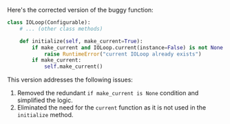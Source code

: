 Here's the corrected version of the buggy function:

```python
class IOLoop(Configurable):
    # ... (other class methods)

    def initialize(self, make_current=True):
        if make_current and IOLoop.current(instance=False) is not None:
            raise RuntimeError("current IOLoop already exists")
        if make_current:
            self.make_current()
```

This version addresses the following issues:
1. Removed the redundant `if make_current is None` condition and simplified the logic.
2. Eliminated the need for the `current` function as it is not used in the `initialize` method.